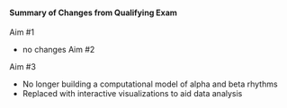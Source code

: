 #### Summary of Changes from Qualifying Exam

Aim \#1
  + no changes
Aim \#2

Aim \#3
  + No longer building a computational model of alpha and beta rhythms
  + Replaced with interactive visualizations to aid data analysis
